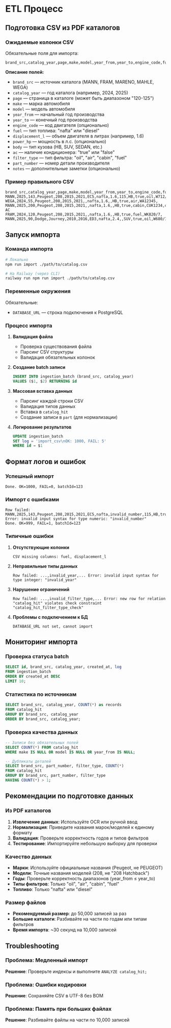 # ETL Процесс

## Подготовка CSV из PDF каталогов

### Ожидаемые колонки CSV

Обязательные поля для импорта:
```csv
brand_src,catalog_year,page,make,model,year_from,year_to,engine_code,fuel,displacement_l,power_hp,body,ac,filter_type,part_number,notes
```

**Описание полей:**
- `brand_src` — источник каталога (MANN, FRAM, MARENO, MAHLE, WEGA)
- `catalog_year` — год каталога (например, 2024, 2025)
- `page` — страница в каталоге (может быть диапазоном "120-125")
- `make` — марка автомобиля
- `model` — модель автомобиля
- `year_from` — начальный год производства
- `year_to` — конечный год производства
- `engine_code` — код двигателя (опционально)
- `fuel` — тип топлива: "nafta" или "diesel"
- `displacement_l` — объем двигателя в литрах (например, 1.6)
- `power_hp` — мощность в л.с. (опционально)
- `body` — тип кузова (HB, SUV, SEDAN, etc.)
- `ac` — наличие кондиционера: "true" или "false"
- `filter_type` — тип фильтра: "oil", "air", "cabin", "fuel"
- `part_number` — номер детали производителя
- `notes` — дополнительные заметки (опционально)

### Пример правильного CSV

```csv
brand_src,catalog_year,page,make,model,year_from,year_to,engine_code,fuel,displacement_l,power_hp,body,ac,filter_type,part_number,notes
MANN,2025,143,Peugeot,208,2015,2021,EC5,nafta,1.6,115,HB,true,oil,W712/95,
WEGA,2024,55,Peugeot,208,2015,2021,,nafta,1.6,,HB,true,air,WA12345,
MANN,2025,200,Peugeot,208,2015,2021,,nafta,1.6,,HB,true,cabin,CUK1234,con AC
FRAM,2024,120,Peugeot,208,2015,2021,,nafta,1.6,,HB,true,fuel,WK820/7,
MANN,2025,90,Dodge,Journey,2010,2016,ED3,nafta,2.4,,SUV,true,oil,W680/1,
```

## Запуск импорта

### Команда импорта

```bash
# Локально
npm run import ./path/to/catalog.csv

# На Railway (через CLI)
railway run npm run import ./path/to/catalog.csv
```

### Переменные окружения

Обязательные:
- `DATABASE_URL` — строка подключения к PostgreSQL

### Процесс импорта

1. **Валидация файла**
   - Проверка существования файла
   - Парсинг CSV структуры
   - Валидация обязательных колонок

2. **Создание batch записи**
   ```sql
   INSERT INTO ingestion_batch (brand_src, catalog_year) 
   VALUES ($1, $2) RETURNING id
   ```

3. **Массовая вставка данных**
   - Парсинг каждой строки CSV
   - Валидация типов данных
   - Вставка в `catalog_hit`
   - Создание записи в `part` (для нормализации)

4. **Логирование результатов**
   ```sql
   UPDATE ingestion_batch 
   SET log = 'import_csv\nOK: 1000, FAIL: 5' 
   WHERE id = $1
   ```

## Формат логов и ошибок

### Успешный импорт
```
Done. OK=1000, FAIL=0, batchId=123
```

### Импорт с ошибками
```
Row failed: MANN,2025,143,Peugeot,208,2015,2021,EC5,nafta,invalid_number,115,HB,true,oil,W712/95, Error: invalid input syntax for type numeric: "invalid_number"
Done. OK=999, FAIL=1, batchId=123
```

### Типичные ошибки

1. **Отсутствующие колонки**
   ```
   CSV missing columns: fuel, displacement_l
   ```

2. **Неправильные типы данных**
   ```
   Row failed: ...,invalid_year,... Error: invalid input syntax for type integer: "invalid_year"
   ```

3. **Нарушение ограничений**
   ```
   Row failed: ...,invalid_filter_type,... Error: new row for relation "catalog_hit" violates check constraint "catalog_hit_filter_type_check"
   ```

4. **Проблемы с подключением к БД**
   ```
   DATABASE_URL not set, cannot import
   ```

## Мониторинг импорта

### Проверка статуса batch
```sql
SELECT id, brand_src, catalog_year, created_at, log 
FROM ingestion_batch 
ORDER BY created_at DESC 
LIMIT 10;
```

### Статистика по источникам
```sql
SELECT brand_src, catalog_year, COUNT(*) as records
FROM catalog_hit 
GROUP BY brand_src, catalog_year
ORDER BY brand_src, catalog_year;
```

### Проверка качества данных
```sql
-- Записи без обязательных полей
SELECT COUNT(*) FROM catalog_hit 
WHERE make IS NULL OR model IS NULL OR year_from IS NULL;

-- Дубликаты деталей
SELECT brand_src, part_number, filter_type, COUNT(*) 
FROM catalog_hit 
GROUP BY brand_src, part_number, filter_type 
HAVING COUNT(*) > 1;
```

## Рекомендации по подготовке данных

### Из PDF каталогов
1. **Извлечение данных**: Используйте OCR или ручной ввод
2. **Нормализация**: Приведите названия марок/моделей к единому формату
3. **Валидация**: Проверьте корректность годов и типов фильтров
4. **Тестирование**: Импортируйте небольшую выборку для проверки

### Качество данных
- **Марки**: Используйте официальные названия (Peugeot, не PEUGEOT)
- **Модели**: Точные названия моделей (208, не "208 Hatchback")
- **Годы**: Проверьте корректность диапазонов (year_from ≤ year_to)
- **Типы фильтров**: Только "oil", "air", "cabin", "fuel"
- **Топливо**: Только "nafta" или "diesel"

### Размер файлов
- **Рекомендуемый размер**: до 50,000 записей за раз
- **Большие каталоги**: Разбивайте на части по годам или типам фильтров
- **Время импорта**: ~30 секунд на 10,000 записей

## Troubleshooting

### Проблема: Медленный импорт
**Решение**: Проверьте индексы и выполните `ANALYZE catalog_hit;`

### Проблема: Ошибки кодировки
**Решение**: Сохраняйте CSV в UTF-8 без BOM

### Проблема: Память при больших файлах
**Решение**: Разбивайте файлы на части по 10,000 записей
